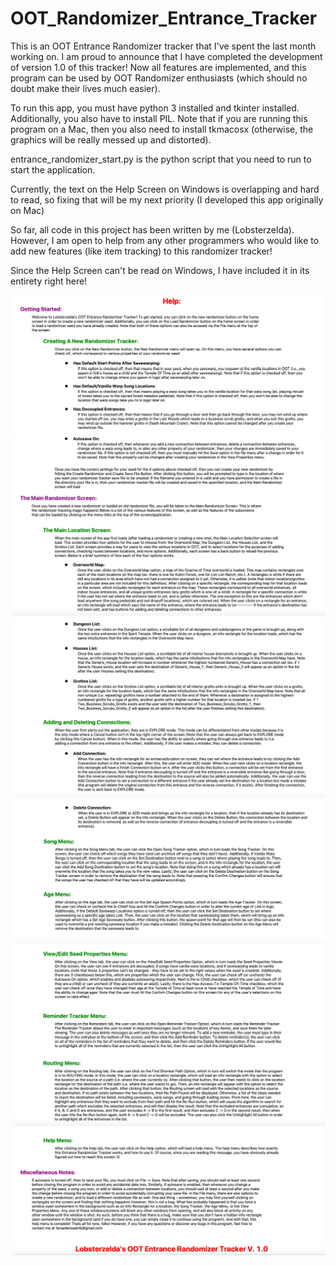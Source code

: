 # OOT_Randomizer_Entrance_Tracker

This is an OOT Entrance Randomizer tracker that I've spent the last month working on. I am proud to announce that I have completed the development of version 1.0 of this tracker! Now all features are implemented, and this program can be used by OOT Randomizer enthusiasts (which should no doubt make their lives much easier).

To run this app, you must have python 3 installed and tkinter installed. Additionally, you also have to install PIL. Note that if you are running this program on a Mac, then you also need to install tkmacosx (otherwise, the graphics will be really messed up and distorted).

entrance_randomizer_start.py is the python script that you need to run to start the application.

Currently, the text on the Help Screen on Windows is overlapping and hard to read, so fixing that will be my next priority (I developed this app originally on Mac)

So far, all code in this project has been written by me (Lobsterzelda). However, I am open to help from any other programmers who would like to add new features (like item tracking) to this randomizer tracker!

Since the Help Screen can't be read on Windows, I have included it in its entirety right here!


![Help 1](https://github.com/Lobsterzelda/OOT_Randomizer_Entrance_Tracker/blob/main/Help_Images/Help_1.png)
![Help 2](https://github.com/Lobsterzelda/OOT_Randomizer_Entrance_Tracker/blob/main/Help_Images/Help_2.png)
![Help 3](https://github.com/Lobsterzelda/OOT_Randomizer_Entrance_Tracker/blob/main/Help_Images/Help_3.png)
![Help 4](https://github.com/Lobsterzelda/OOT_Randomizer_Entrance_Tracker/blob/main/Help_Images/Help_4.png)
![Help 5](https://github.com/Lobsterzelda/OOT_Randomizer_Entrance_Tracker/blob/main/Help_Images/Help_5.png)
![Help 6](https://github.com/Lobsterzelda/OOT_Randomizer_Entrance_Tracker/blob/main/Help_Images/Help_6.png)
